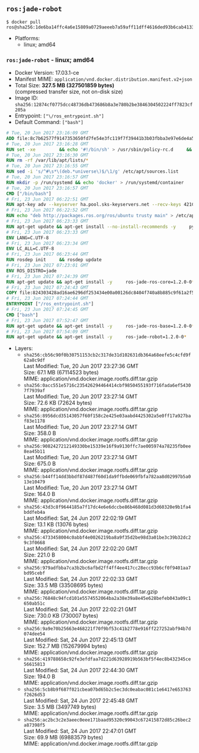 ## `ros:jade-robot`

```console
$ docker pull ros@sha256:1de6ba14ffc4a6e15809a0729aeeeb7a59aff11dff4616ded93b6cab4133e4eb
```

-	Platforms:
	-	linux; amd64

### `ros:jade-robot` - linux; amd64

-	Docker Version: 17.03.1-ce
-	Manifest MIME: `application/vnd.docker.distribution.manifest.v2+json`
-	Total Size: **327.5 MB (327501859 bytes)**  
	(compressed transfer size, not on-disk size)
-	Image ID: `sha256:12874cf0775dcc48736db473686b8a3e780b2be3846304502224ff7823cf205a`
-	Entrypoint: `["\/ros_entrypoint.sh"]`
-	Default Command: `["bash"]`

```dockerfile
# Tue, 20 Jun 2017 23:16:09 GMT
ADD file:8c7b62577f9147353650fd7fe54e3fc119f7f39441b3b03fbba3e97e6de4a52a in / 
# Tue, 20 Jun 2017 23:16:28 GMT
RUN set -xe 		&& echo '#!/bin/sh' > /usr/sbin/policy-rc.d 	&& echo 'exit 101' >> /usr/sbin/policy-rc.d 	&& chmod +x /usr/sbin/policy-rc.d 		&& dpkg-divert --local --rename --add /sbin/initctl 	&& cp -a /usr/sbin/policy-rc.d /sbin/initctl 	&& sed -i 's/^exit.*/exit 0/' /sbin/initctl 		&& echo 'force-unsafe-io' > /etc/dpkg/dpkg.cfg.d/docker-apt-speedup 		&& echo 'DPkg::Post-Invoke { "rm -f /var/cache/apt/archives/*.deb /var/cache/apt/archives/partial/*.deb /var/cache/apt/*.bin || true"; };' > /etc/apt/apt.conf.d/docker-clean 	&& echo 'APT::Update::Post-Invoke { "rm -f /var/cache/apt/archives/*.deb /var/cache/apt/archives/partial/*.deb /var/cache/apt/*.bin || true"; };' >> /etc/apt/apt.conf.d/docker-clean 	&& echo 'Dir::Cache::pkgcache ""; Dir::Cache::srcpkgcache "";' >> /etc/apt/apt.conf.d/docker-clean 		&& echo 'Acquire::Languages "none";' > /etc/apt/apt.conf.d/docker-no-languages 		&& echo 'Acquire::GzipIndexes "true"; Acquire::CompressionTypes::Order:: "gz";' > /etc/apt/apt.conf.d/docker-gzip-indexes 		&& echo 'Apt::AutoRemove::SuggestsImportant "false";' > /etc/apt/apt.conf.d/docker-autoremove-suggests
# Tue, 20 Jun 2017 23:16:30 GMT
RUN rm -rf /var/lib/apt/lists/*
# Tue, 20 Jun 2017 23:16:55 GMT
RUN sed -i 's/^#\s*\(deb.*universe\)$/\1/g' /etc/apt/sources.list
# Tue, 20 Jun 2017 23:16:57 GMT
RUN mkdir -p /run/systemd && echo 'docker' > /run/systemd/container
# Tue, 20 Jun 2017 23:16:57 GMT
CMD ["/bin/bash"]
# Fri, 23 Jun 2017 06:22:51 GMT
RUN apt-key adv --keyserver ha.pool.sks-keyservers.net --recv-keys 421C365BD9FF1F717815A3895523BAEEB01FA116
# Fri, 23 Jun 2017 06:22:52 GMT
RUN echo "deb http://packages.ros.org/ros/ubuntu trusty main" > /etc/apt/sources.list.d/ros-latest.list
# Fri, 23 Jun 2017 06:23:33 GMT
RUN apt-get update && apt-get install --no-install-recommends -y     python-rosdep     python-rosinstall     python-vcstools     && rm -rf /var/lib/apt/lists/*
# Fri, 23 Jun 2017 06:23:33 GMT
ENV LANG=C.UTF-8
# Fri, 23 Jun 2017 06:23:34 GMT
ENV LC_ALL=C.UTF-8
# Fri, 23 Jun 2017 06:23:44 GMT
RUN rosdep init     && rosdep update
# Fri, 23 Jun 2017 07:23:01 GMT
ENV ROS_DISTRO=jade
# Fri, 23 Jun 2017 07:24:39 GMT
RUN apt-get update && apt-get install -y     ros-jade-ros-core=1.2.0-0*     && rm -rf /var/lib/apt/lists/*
# Fri, 23 Jun 2017 07:24:43 GMT
COPY file:824303428ad16ae6296df253434e00a00126dc8404f740a8b885c9f61a2f5fcb in / 
# Fri, 23 Jun 2017 07:24:44 GMT
ENTRYPOINT ["/ros_entrypoint.sh"]
# Fri, 23 Jun 2017 07:24:45 GMT
CMD ["bash"]
# Fri, 23 Jun 2017 07:52:47 GMT
RUN apt-get update && apt-get install -y     ros-jade-ros-base=1.2.0-0*     && rm -rf /var/lib/apt/lists/*
# Fri, 23 Jun 2017 07:54:09 GMT
RUN apt-get update && apt-get install -y     ros-jade-robot=1.2.0-0*     && rm -rf /var/lib/apt/lists/*
```

-	Layers:
	-	`sha256:cb56c90f0b30751153cb2c317de31d102631db364a68eefe5c4cfd9f62a8c9df`  
		Last Modified: Tue, 20 Jun 2017 23:27:36 GMT  
		Size: 67.1 MB (67114523 bytes)  
		MIME: application/vnd.docker.image.rootfs.diff.tar.gzip
	-	`sha256:0acc551e5716c235426294464414cbf9850455193f716fada6ef54307f7939af`  
		Last Modified: Tue, 20 Jun 2017 23:27:14 GMT  
		Size: 72.6 KB (72624 bytes)  
		MIME: application/vnd.docker.image.rootfs.diff.tar.gzip
	-	`sha256:8956dcd35143057f60f158c2e425e03aabd4425302a5e0ff17a927baf83e1178`  
		Last Modified: Tue, 20 Jun 2017 23:27:14 GMT  
		Size: 358.0 B  
		MIME: application/vnd.docker.image.rootfs.diff.tar.gzip
	-	`sha256:9082427212149330be15339e16f9a9130ffc7ae005974a78235fb0ee8ea45b11`  
		Last Modified: Tue, 20 Jun 2017 23:27:14 GMT  
		Size: 675.0 B  
		MIME: application/vnd.docker.image.rootfs.diff.tar.gzip
	-	`sha256:b44ff14dd3bbdf87d487f60d1da9ffbde069fbfa782aa8d02997b5a013e10479`  
		Last Modified: Tue, 20 Jun 2017 23:27:14 GMT  
		Size: 164.0 B  
		MIME: application/vnd.docker.image.rootfs.diff.tar.gzip
	-	`sha256:43d3c8f9644185a7f17dc4e6e6dccbe86b468d081d3d60320e9b1fa4bddfeb4a`  
		Last Modified: Sat, 24 Jun 2017 22:02:19 GMT  
		Size: 13.1 KB (13076 bytes)  
		MIME: application/vnd.docker.image.rootfs.diff.tar.gzip
	-	`sha256:4733458004c0abbf4e0026219ba8a9f35d2be98d3a01be3c39b32dc29c3f0668`  
		Last Modified: Sat, 24 Jun 2017 22:02:20 GMT  
		Size: 221.0 B  
		MIME: application/vnd.docker.image.rootfs.diff.tar.gzip
	-	`sha256:979adfbba7ca3b2bc6afbd2ff4ff4ee417cc28ecc93b6cf0f9401aa7bd95cebf`  
		Last Modified: Sat, 24 Jun 2017 22:02:33 GMT  
		Size: 33.5 MB (33508695 bytes)  
		MIME: application/vnd.docker.image.rootfs.diff.tar.gzip
	-	`sha256:76848c94fcd101e5574552064ba2a38e39a8e45e628befeb043a09c1650ab51c`  
		Last Modified: Sat, 24 Jun 2017 22:02:21 GMT  
		Size: 730.0 KB (730007 bytes)  
		MIME: application/vnd.docker.image.rootfs.diff.tar.gzip
	-	`sha256:9a9e70b25663e468221f70f9bf53c41b2778e916ff227252abf94b7d074dee54`  
		Last Modified: Sat, 24 Jun 2017 22:45:13 GMT  
		Size: 152.7 MB (152679994 bytes)  
		MIME: application/vnd.docker.image.rootfs.diff.tar.gzip
	-	`sha256:419788658c92fe3efdfaa7d221d63928919b563bf5f4ec8b432345ce56615813`  
		Last Modified: Sat, 24 Jun 2017 22:44:30 GMT  
		Size: 194.0 B  
		MIME: application/vnd.docker.image.rootfs.diff.tar.gzip
	-	`sha256:5cb8b9f687f021cbea07bd65b2c5ec3dc0eabac081c1e6417e653763f2626d53`  
		Last Modified: Sat, 24 Jun 2017 22:45:48 GMT  
		Size: 3.5 MB (3497749 bytes)  
		MIME: application/vnd.docker.image.rootfs.diff.tar.gzip
	-	`sha256:ac2bc3c2e3aeec0eee171baad95320c99043c672415872d85c26bec2a87398f5`  
		Last Modified: Sat, 24 Jun 2017 22:47:01 GMT  
		Size: 69.9 MB (69883579 bytes)  
		MIME: application/vnd.docker.image.rootfs.diff.tar.gzip
